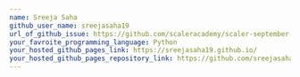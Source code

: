 ```yaml
---
name: Sreeja Saha
github_user_name: sreejasaha19
url_of_github_issue: https://github.com/scaleracademy/scaler-september-open-source-challenge/issues/126#issue-1358568239
your_favroite_programming_language: Python
your_hosted_github_pages_link: https://sreejasaha19.github.io/
your_hosted_github_pages_repository_link: https://github.com/sreejasaha19/sreejasaha19.github.io
---
```

